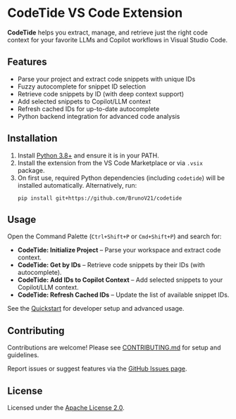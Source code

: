 
# CodeTide VS Code Extension

**CodeTide** helps you extract, manage, and retrieve just the right code context for your favorite LLMs and Copilot workflows in Visual Studio Code.

## Features

- Parse your project and extract code snippets with unique IDs
- Fuzzy autocomplete for snippet ID selection
- Retrieve code snippets by ID (with deep context support)
- Add selected snippets to Copilot/LLM context
- Refresh cached IDs for up-to-date autocomplete
- Python backend integration for advanced code analysis

## Installation

1. Install [Python 3.8+](https://www.python.org/downloads/) and ensure it is in your PATH.
2. Install the extension from the VS Code Marketplace or via `.vsix` package.
3. On first use, required Python dependencies (including `codetide`) will be installed automatically. Alternatively, run:
   ```
   pip install git+https://github.com/BrunoV21/codetide
   ```

## Usage

Open the Command Palette (`Ctrl+Shift+P` or `Cmd+Shift+P`) and search for:

- **CodeTide: Initialize Project** – Parse your workspace and extract code context.
- **CodeTide: Get by IDs** – Retrieve code snippets by their IDs (with autocomplete).
- **CodeTide: Add IDs to Copilot Context** – Add selected snippets to your Copilot/LLM context.
- **CodeTide: Refresh Cached IDs** – Update the list of available snippet IDs.

See the [Quickstart](./vsc-extension-quickstart.md) for developer setup and advanced usage.

## Contributing

Contributions are welcome! Please see [CONTRIBUTING.md](./CONTRIBUTING.md) for setup and guidelines.

Report issues or suggest features via the [GitHub Issues page](https://github.com/BrunoV21/codetide-vsExtension/issues).

## License

Licensed under the [Apache License 2.0](./LICENSE).